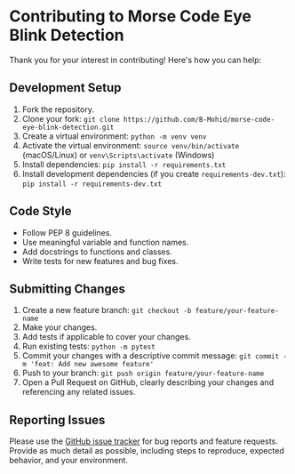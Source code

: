 # Contributing to Morse Code Eye Blink Detection

Thank you for your interest in contributing! Here's how you can help:

## Development Setup

1.  Fork the repository.
2.  Clone your fork: `git clone https://github.com/B-Mohid/morse-code-eye-blink-detection.git`
3.  Create a virtual environment: `python -m venv venv`
4.  Activate the virtual environment: `source venv/bin/activate` (macOS/Linux) or `venv\Scripts\activate` (Windows)
5.  Install dependencies: `pip install -r requirements.txt`
6.  Install development dependencies (if you create `requirements-dev.txt`): `pip install -r requirements-dev.txt`

## Code Style

* Follow PEP 8 guidelines.
* Use meaningful variable and function names.
* Add docstrings to functions and classes.
* Write tests for new features and bug fixes.

## Submitting Changes

1.  Create a new feature branch: `git checkout -b feature/your-feature-name`
2.  Make your changes.
3.  Add tests if applicable to cover your changes.
4.  Run existing tests: `python -m pytest`
5.  Commit your changes with a descriptive commit message: `git commit -m 'feat: Add new awesome feature'`
6.  Push to your branch: `git push origin feature/your-feature-name`
7.  Open a Pull Request on GitHub, clearly describing your changes and referencing any related issues.

## Reporting Issues

Please use the [GitHub issue tracker](https://github.com/B-Mohid/morse-code-eye-blink-detection/issues) for bug reports and feature requests. Provide as much detail as possible, including steps to reproduce, expected behavior, and your environment.